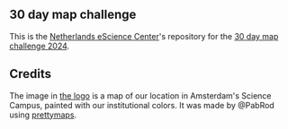 ## 30 day map challenge

This is the [Netherlands eScience Center]()'s repository for the [30 day map challenge 2024](https://30daymapchallenge.com/).

## Credits

The image in [the logo](https://avatars.githubusercontent.com/u/185231147?s=200&v=4) is a map of our location in Amsterdam's Science Campus, painted with our institutional colors.
It was made by @PabRod using [prettymaps](https://github.com/marceloprates/prettymaps).